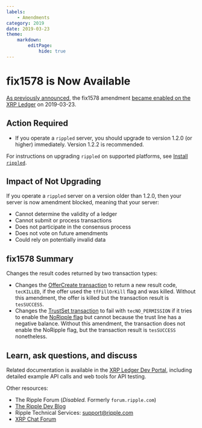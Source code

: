 ```yaml
---
labels:
    - Amendments
category: 2019
date: 2019-03-23
theme:
    markdown:
        editPage:
            hide: true
---
```

# fix1578 is Now Available

[As previously announced](https://developers.ripple.com/blog/2019/fix1578-expected.html), the fix1578 amendment [became enabled on the XRP Ledger](https://xrpcharts.ripple.com/#/transactions/7A80C87F59BCE6973CBDCA91E4DBDB0FC5461D3599A8BC8EAD02FA590A50005D) on 2019-03-23.

## Action Required

- If you operate a `rippled` server, you should upgrade to version 1.2.0 (or higher) immediately. Version 1.2.2 is recommended.

For instructions on upgrading `rippled` on supported platforms, see [Install `rippled`](https://developers.ripple.com/install-rippled.html).


## Impact of Not Upgrading

If you operate a `rippled` server on a version older than 1.2.0, then your server is now amendment blocked, meaning that your server:

* Cannot determine the validity of a ledger
* Cannot submit or process transactions
* Does not participate in the consensus process
* Does not vote on future amendments
* Could rely on potentially invalid data

## fix1578 Summary

Changes the result codes returned by two transaction types:

- Changes the [OfferCreate transaction](https://developers.ripple.com/offercreate.html) to return a new result code, `tecKILLED`, if the offer used the `tfFillOrKill` flag and was killed. Without this amendment, the offer is killed but the transaction result is `tesSUCCESS`.
- Changes the [TrustSet transaction](https://developers.ripple.com/trustset.html) to fail with `tecNO_PERMISSION` if it tries to enable the [NoRipple flag](https://developers.ripple.com/rippling.html#the-noripple-flag) but cannot because the trust line has a negative balance. Without this amendment, the transaction does not enable the NoRipple flag, but the transaction result is `tesSUCCESS` nonetheless.

## Learn, ask questions, and discuss
Related documentation is available in the [XRP Ledger Dev Portal](https://developers.ripple.com/), including detailed example API calls and web tools for API testing.

Other resources:

* The Ripple Forum (_Disabled._ Formerly `forum.ripple.com`)
* [The Ripple Dev Blog](https://developers.ripple.com/blog/)
* Ripple Technical Services: <support@ripple.com>
* [XRP Chat Forum](http://www.xrpchat.com/)
